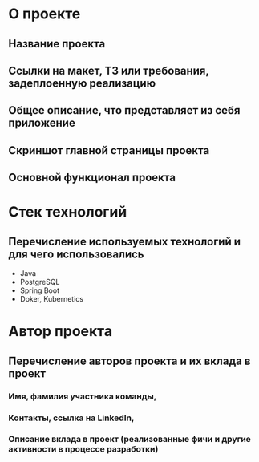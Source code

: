 # О проекте
## Название проекта
## Ссылки на макет, ТЗ или требования, задеплоенную реализацию
## Общее описание, что представляет из себя приложение
## Скриншот главной страницы проекта
## Основной функционал проекта

# Стек технологий
## Перечисление используемых технологий и для чего использовались
- Java
- PostgreSQL
- Spring Boot
- Doker, Kubernetics

# Автор проекта
## Перечисление авторов проекта и их вклада в проект
### Имя, фамилия участника команды,
### Контакты, ссылка на LinkedIn,
### Описание вклада в проект (реализованные фичи и другие активности в процессе разработки)